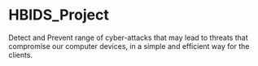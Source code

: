 # HBIDS_Project
Detect and Prevent range of cyber-attacks that may lead to threats that  compromise our computer devices, in a simple and efficient way for the clients.
